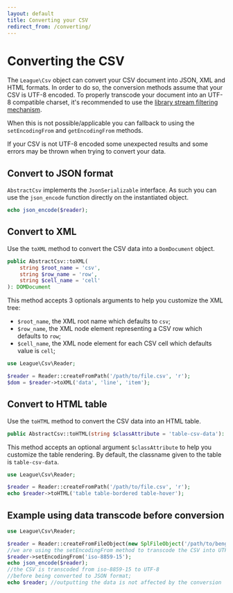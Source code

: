 ```yaml
---
layout: default
title: Converting your CSV
redirect_from: /converting/
---
```


# Converting the CSV

The `League\Csv` object can convert your CSV document into JSON, XML and HTML formats. In order to do so, the conversion methods assume that your CSV is UTF-8 encoded. To properly transcode your document into an UTF-8 compatible charset, it's recommended to use the <a href="/8.0/filtering/">library stream filtering mechanism</a>.

When this is not possible/applicable you can fallback to using the `setEncodingFrom` and `getEncodingFrom` methods.

If your CSV is not UTF-8 encoded some unexpected results and some errors may be thrown when trying to convert your data.

## Convert to JSON format

`AbstractCsv` implements the `JsonSerializable` interface. As such you can use the `json_encode` function directly on the instantiated object.

```php
echo json_encode($reader);
```

## Convert to XML

Use the `toXML` method to convert the CSV data into a `DomDocument` object.

```php
public AbstractCsv::toXML(
    string $root_name = 'csv',
    string $row_name = 'row',
    string $cell_name = 'cell'
): DOMDocument
```

This method accepts 3 optionals arguments to help you customize the XML tree:

- `$root_name`, the XML root name which defaults to `csv`;
- `$row_name`, the XML node element representing a CSV row which defaults to `row`;
- `$cell_name`, the XML node element for each CSV cell which defaults value is `cell`;

```php
use League\Csv\Reader;

$reader = Reader::createFromPath('/path/to/file.csv', 'r');
$dom = $reader->toXML('data', 'line', 'item');
```

## Convert to HTML table

Use the `toHTML` method to convert the CSV data into an HTML table.

```php
public AbstractCsv::toHTML(string $classAttribute = 'table-csv-data'): string
```

This method accepts an optional argument `$classAttribute` to help you customize the table
rendering. By default, the classname given to the table is `table-csv-data`.

```php
use League\Csv\Reader;

$reader = Reader::createFromPath('/path/to/file.csv', 'r');
echo $reader->toHTML('table table-bordered table-hover');
```

## Example using data transcode before conversion

```php
use League\Csv\Reader;

$reader = Reader::createFromFileObject(new SplFileObject('/path/to/bengali.csv'));
//we are using the setEncodingFrom method to transcode the CSV into UTF-8
$reader->setEncodingFrom('iso-8859-15');
echo json_encode($reader);
//the CSV is transcoded from iso-8859-15 to UTF-8
//before being converted to JSON format;
echo $reader; //outputting the data is not affected by the conversion
```
